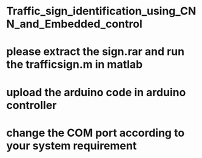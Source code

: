 # Traffic_sign_identification_using_CNN_and_Embedded_control
# please extract the sign.rar and run the trafficsign.m in matlab
# upload the arduino code in arduino controller
# change the COM port according to your system requirement
